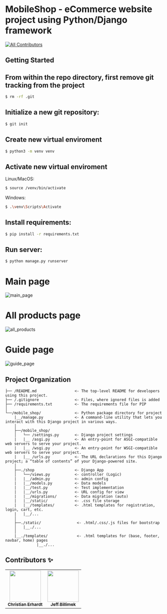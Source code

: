 MobileShop - eCommerce website project using Python/Django framework
====================================================================

[![All Contributors](https://img.shields.io/badge/all_contributors-2-blue.svg?style=flat-square)](#contributors-)

Getting Started
------------

## From within the repo directory, first remove git tracking from the project  

```bash
$ rm -rf .git
```

## Initialize a new git repository:
```bash
$ git init
```

## Create new virtual enviroment
```bash
$ python3 -m venv venv
```

## Activate new virtual enviroment

Linux/MacOS:
```bash
$ source /venv/bin/activate
```
Windows:
```bash
$ .\venv\Scripts\Activate
```

## Install requirements:
```bash
$ pip install -r requirements.txt
```

## Run server:
```bash
$ python manage.py runserver
```

# Main page
![main_page](https://user-images.githubusercontent.com/81860226/131236405-0b4dd1a1-4df3-44c2-a0df-7648cd3c029a.png)

# All products page
![all_products](https://user-images.githubusercontent.com/81860226/131236406-e7cfe433-03a7-4962-9b5a-1b4f99b4642e.png)

# Guide page
![guide_page](https://user-images.githubusercontent.com/81860226/131236409-bd2df78f-6175-484a-89d2-1a75c708ef44.png)



Project Organization
------------
   
    ├── /README.md                 <- The top-level README for developers using this project.
    ├── /.gitignore                <- Files, where ignored files is added
    ├── /requirements.txt          <- The requirements file for PIP
    │
    └──/mobile_shop/               <- Python package directory for project
        |__/manage.py              <- A command-line utility that lets you interact with this Django project in various ways.
        │
        ├──/mobile_shop/           
        │   └── /settings.py       <- Django project settings
        |   |__ /asgi.py           <- An entry-point for ASGI-compatible web servers to serve your project.
        |   |__ /wsgi.py           <- An entry-point for WSGI-compatible web servers to serve your project. 
        |   |__ /urls.py           <- The URL declarations for this Django project; a “table of contents” of your Django-powered site.
        │
        ├──./shop                  <- Django App
        │   └──/views.py           <- controller (Logic)
        |   |__/admin.py           <- admin config
        |   |__/models.py          <- Data models
        |   |__/test.py            <- Test implementation
        |   |__/urls.py            <- URL config for view
        |   |__/migrations/        <- Data migration (auto)
        |   |__/static/            <- .css file storage
        |   |__/templates/         <- .html templates for registration, login, cart, etc. 
        |   |__/...
        │
        ├──./static/                <- .html/.css/.js files for bootstrap
        │   |__./...
        │   
        |__./templates/             <- .html templates for (base, footer, navbar, home) pages
                  |__./...

    
## Contributors ✨

<table>
  <tr>
    <td align="center"><a href="https://github.com/kstekels"><img src="https://avatars.githubusercontent.com/u/31929901?v=4" width="100px;" alt=""/><br /><sub><b>Christian Erhardt</b>
      </sub>
      </a>
    </td>
    <td align="center"><a href="https://github.com/jaz3ps"><img src="https://avatars.githubusercontent.com/u/77325378?v=4" width="100px;" alt=""/><br /><sub><b>Jeff Billimek</b>
      </sub>
      </a>
    </td>
  </tr>
</table>
